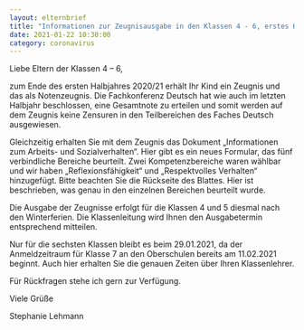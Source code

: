 ```yaml
---
layout: elternbrief
title: "Informationen zur Zeugnisausgabe in den Klassen 4 - 6, erstes Halbjahr 2020/21"
date: 2021-01-22 10:30:00
category: coronavirus
---
```


Liebe Eltern der Klassen 4 – 6,

zum Ende des ersten Halbjahres 2020/21 erhält Ihr Kind ein Zeugnis und das als Notenzeugnis. Die Fachkonferenz Deutsch hat wie auch im letzten Halbjahr beschlossen, eine Gesamtnote zu erteilen und somit werden auf dem Zeugnis keine Zensuren in den Teilbereichen des Faches Deutsch ausgewiesen.

Gleichzeitig erhalten Sie mit dem Zeugnis das Dokument „Informationen zum Arbeits- und Sozialverhalten“. Hier gibt es ein neues Formular, das fünf verbindliche Bereiche beurteilt. Zwei Kompetenzbereiche waren wählbar und wir haben „Reflexionsfähigkeit“ und „Respektvolles Verhalten“ hinzugefügt. Bitte beachten Sie die Rückseite des Blattes. Hier ist beschrieben, was genau in den einzelnen Bereichen beurteilt wurde.

Die Ausgabe der Zeugnisse erfolgt für die Klassen 4 und 5 diesmal nach den Winterferien. Die Klassenleitung wird Ihnen den Ausgabetermin entsprechend mitteilen.

Nur für die sechsten Klassen bleibt es beim 29.01.2021, da der Anmeldzeitraum für Klasse 7 an den Oberschulen bereits am 11.02.2021 beginnt. Auch hier erhalten Sie die genauen Zeiten über Ihren Klassenlehrer.

Für Rückfragen stehe ich gern zur Verfügung.

Viele Grüße

Stephanie Lehmann
